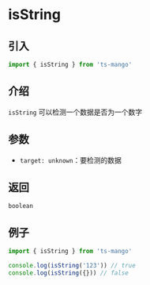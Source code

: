 # isString

## 引入

```ts
import { isString } from 'ts-mango'
```

## 介绍

`isString` 可以检测一个数据是否为一个数字

## 参数

- `target: unknown`：要检测的数据

## 返回

`boolean`

## 例子

```ts
import { isString } from 'ts-mango'

console.log(isString('123')) // true
console.log(isString({})) // false
```
